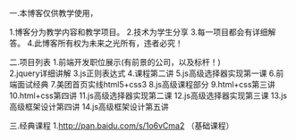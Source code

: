 一.本博客仅供教学使用，
   
   1.博客分为教学内容和教学项目。
   2.技术为学生分享
   3.每一项目都会有详细解答。
   4.此博客所有权为未来之光所有，违者必究！
   
   
二.项目列表
   1.前端开发职位展示(有前景的公司，以及标杆！)  
   2.jquery详细讲解
   3.js正则表达式
   4.课程第二讲
   5.js高级选择器实现第一课
   6.前端面试经典
   7.美团首页实线html5+css3
   8.js高级课程部分
   9.html+css第三讲
   10.html+css第四讲
   11.js高级选择器实现第二课
   12.js高级选择器实现第三课
   13.js高级框架设计第四讲
   14.js高级框架设计第五讲
   
   
   
三.经典课程
  1.http://pan.baidu.com/s/1o6vCma2 （基础课程）
   
   
   
   